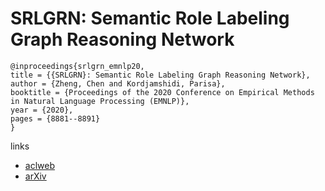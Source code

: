 # SRLGRN: Semantic Role Labeling Graph Reasoning Network

```
@inproceedings{srlgrn_emnlp20,
title = {{SRLGRN}: Semantic Role Labeling Graph Reasoning Network},
author = {Zheng, Chen and Kordjamshidi, Parisa},
booktitle = {Proceedings of the 2020 Conference on Empirical Methods in Natural Language Processing (EMNLP)},
year = {2020},
pages = {8881--8891}
}
```

links
- [aclweb](https://www.aclweb.org/anthology/2020.emnlp-main.714/)
- [arXiv](https://arxiv.org/abs/2010.03604)
